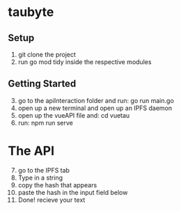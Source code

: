 # taubyte

## Setup
1. git clone the project
2. run go mod tidy inside the respective modules

## Getting Started
3. go to the apiInteraction folder and run: go run main.go
4. open up a new terminal and open up an IPFS daemon
5. open up the vueAPI file and: cd vuetau
6. run: npm run serve

# The API
7. go to the IPFS tab
8. Type in a string
9. copy the hash that appears
10. paste the hash in the input field below
11. Done! recieve your text
